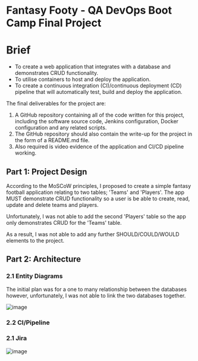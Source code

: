 # Fantasy Footy - QA DevOps Boot Camp Final Project 

# Brief

- To create a web application that integrates with a database and demonstrates CRUD functionality.
- To utilise containers to host and deploy the application.
- To create a continuous integration (CI)/continuous deployment (CD) pipeline that will automatically test, build and deploy the application.

The final deliverables for the project are:

1. A GitHub repository containing all of the code written for this project, including the software source code, Jenkins configuration, Docker configuration and any related scripts.
2. The GitHub repository should also contain the write-up for the project in the form of a README.md file.
3. Also required is video evidence of the application and CI/CD pipeline working.

## Part 1: Project Design

According to the MoSCoW principles, I proposed to create a simple fantasy football application relating to two tables; 'Teams' and 'Players'. The app MUST demonstrate CRUD functionality so a user is be able to create, read, update and delete teams and players. 

Unfortunately, I was not able to add the second 'Players' table so the app only demonstrates CRUD for the 'Teams' table. 

As a result, I was not able to add any further SHOULD/COULD/WOULD elements to the project. 

## Part 2: Architecture

### 2.1 Entity Diagrams

The initial plan was for a one to many relationship between the databases however, unfortunately, I was not able to link the two databases together. 

![image](https://user-images.githubusercontent.com/97617047/153581704-25a4ffb8-81b2-491a-acf4-ed42351c7833.png)

### 2.2 CI/Pipeline

### 2.1 Jira

![image](https://user-images.githubusercontent.com/97617047/153412116-38921f79-558d-4b25-a836-182366f061f2.png)
